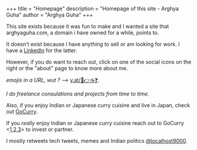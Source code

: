 +++
title = "Homepage"
description = "Homepage of this site - Arghya Guha"
author = "Arghya Guha"
+++

This site exists because it was fun to make and I wanted a site that arghyaguha.com, a domain i have owned for a while, points to.

It doesn't exist because I have anything to sell or am looking for work. I have a [LinkedIn](https://www.linkedin.com/in/guha-arghya/) for the latter.

However, if you do want to reach out, click on one of the social icons on the right or the "about" page to know more about me.

_emojis in a URL, wut ?_ --> [y.at/👋👉☕❓](https://y.at/👋👉☕❓).

_I do freelance consulations and projects from time to time_.

Also, if you enjoy Indian or Japanese curry cuisine and live in Japan, check out [GoCurry](https://gocurry.page.link/home).

If you _really_ enjoy Indian or Japanese curry cuisine reach out to GoCurry <[1](mailto:gocurry.jp@gmail.com),[2](https://www.facebook.com/gocurry.jp),[3](https://www.instagram.com/gocurry.jp/)> to invest or partner.

I mostly retweets tech tweets, memes and Indian politics [@localhost9000](https://twitter.com/localhost9000).


